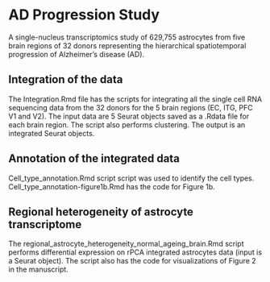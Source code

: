 # AD Progression Study
A single-nucleus transcriptomics study of 629,755 astrocytes from five brain regions of 32 donors representing the hierarchical spatiotemporal progression of Alzheimer’s disease (AD).

## Integration of the data
The Integration.Rmd file has the scripts for integrating all the single cell RNA sequencing data from the 32 donors for the 5 brain regions (EC, ITG, PFC V1 and V2). The input data are 5 Seurat objects saved as a .Rdata file for each brain region. The script also performs clustering. The output is an integrated Seurat objects. 

## Annotation of the integrated data
Cell_type_annotation.Rmd script script was used to identify the cell types. Cell_type_annotation-figure1b.Rmd has the code for Figure 1b.

## Regional heterogeneity of astrocyte transcriptome
The regional_astrocyte_heterogeneity_normal_ageing_brain.Rmd script performs differential expression on rPCA integrated astrocytes data (input is a Seurat object). The script also has the code for visualizations of Figure 2 in the manuscript. 

